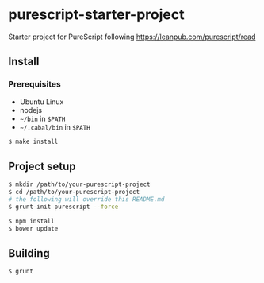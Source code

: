 purescript-starter-project
===============================

Starter project for PureScript following https://leanpub.com/purescript/read

## Install

### Prerequisites

* Ubuntu Linux
* nodejs
* `~/bin` in `$PATH`
* `~/.cabal/bin` in `$PATH`

```sh
$ make install
```

## Project setup

```sh
$ mkdir /path/to/your-purescript-project
$ cd /path/to/your-purescript-project
# the following will override this README.md
$ grunt-init purescript --force 

$ npm install
$ bower update
```

## Building 

```sh
$ grunt
```
